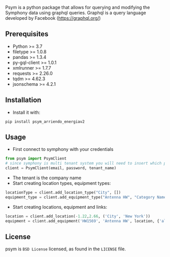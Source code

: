 Psym is a python package that allows for querying and modifying the Symphony data using graphql queries.
Graphql is a query language developed by Facebook (https://graphql.org/)

## Prerequisites

* Python >= 3.7
* filetype >= 1.0.8
* pandas >= 1.3.4
* py-gql-client >= 1.0.1
* xmlrunner >= 1.7.7
* requests >= 2.26.0
* tqdm >= 4.62.3
* jsonschema >= 4.2.1
## Installation

* Install it with:

```
pip install psym_arriendo_energiav2
```

## Usage

* First connect to symphony with your credentials

```python
from psym import PsymClient
# since symphony is multi tenant system you will need to insert which partner you connect as
client = PsymClient(email, password, tenant_name)
```
  * The tenant is the company name
* Start creating location types, equipment types:
```python
locationType = client.add_location_type("City", [])
equipment_type = client.add_equipment_type("Antenna HW", "Category Name", [("altitude", "int", None, True)], {}, [])
```
* Start creating locations, equipment and links:
```python
location = client.add_location(-1.22,2.66, ('City', 'New York'))
equipment = client.add_equipment('HW1569', 'Antenna HW', location, {'altitude': 53.5})
```

## License

psym is `BSD License` licensed, as found in the `LICENSE` file.
